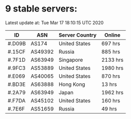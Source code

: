 # 9 stable servers:

Latest update at: Tue Mar 17 18:10:15 UTC 2020

| ID | ASN | Server Country | Online |
| -- | --- | -------------- | ------ |
| #.D09B | AS174 | United States | 697 hrs |
| #.15CF | AS49392 | Russia | 885 hrs |
| #.7F1D | AS63949 | Singapore | 2133 hrs |
| #.9FC3 | AS53889 | United States | 1980 hrs |
| #.E069 | AS40065 | United States | 870 hrs |
| #.BD3E | AS63888 | Hong Kong | 13 hrs |
| #.2A79 | AS63949 | Japan | 1962 hrs |
| #.F7DA | AS45102 | United States | 160 hrs |
| #.7E6F | AS51659 | Russia | 49 hrs |

